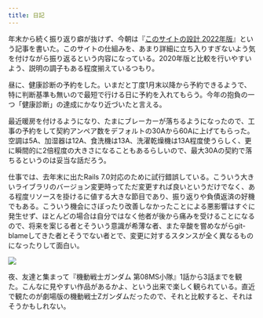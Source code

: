 ```yaml
---
title: 日記
---
```


年末から続く振り返り癖が抜けず、今朝は『[このサイトの設計 2022年版](/articles/2022-01-05-this-site-setup-2022)』という記事を書いた。このサイトの仕組みを、あまり詳細に立ち入りすぎないよう気を付けながら振り返るという内容になっている。2020年版と比較を行いやすいよう、説明の調子もある程度揃えているつもり。

昼に、健康診断の予約をした。いまだと丁度1月末以降から予約できるようで、特に判断基準も無いので最短で行ける日に予約を入れてもらう。今年の抱負の一つ「健康診断」の達成にかなり近づいたと言える。

最近暖房を付けるようになり、たまにブレーカーが落ちるようになったので、工事の予約をして契約アンペア数をデフォルトの30Aから60Aに上げてもらった。空調は5A、加湿器は12A、食洗機は13A、洗濯乾燥機は13A程度使うらしく、更に瞬間的に2倍程度の大きさになることもあるらしいので、最大30Aの契約で落ちるというのは妥当な話だろう。

仕事では、去年末に出たRails 7.0対応のために試行錯誤している。こういう大きいライブラリのバージョン変更時ってただ変更すれば良いというだけでなく、ある程度リソースを掛けるに値する大きな節目であり、振り返りや負債返済の好機でもある。こういう機会にさぼったり改善しなかったことによる悪影響はすぐに発生せず、ほとんどの場合は自分ではなく他者が後から痛みを受けることになるので、将来を案じる者とそういう意識が希薄な者、また辛酸を嘗めながらgit-blameしてきた者とそうでない者とで、変更に対するスタンスが全く異なるものになったりして面白い。

![](https://i.imgur.com/dmVZpWFh.jpg)

夜、友達と集まって『機動戦士ガンダム 第08MS小隊』1話から3話までを観た。こんなに見やすい作品があるかよ、という出来で楽しく観られている。直近で観たのが劇場版の機動戦士Zガンダムだったので、それと比較すると、それはそうかもしれない。
